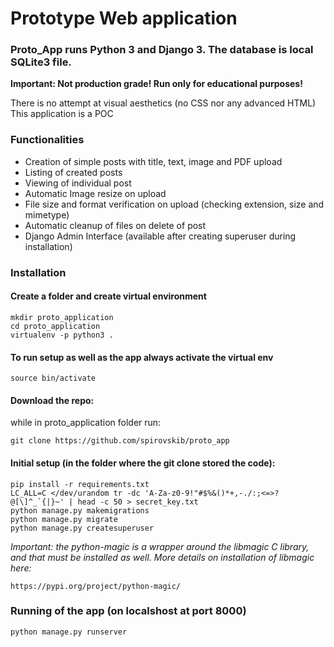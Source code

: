 # Prototype Web application  
### Proto_App runs Python 3 and Django 3. The database is local SQLite3 file.  
  
**Important: Not production grade! Run only for educational purposes!**   

There is no attempt at visual aesthetics (no CSS nor any advanced HTML)
This application is a POC
  
### Functionalities  
- Creation of simple posts with title, text, image and PDF upload
- Listing of created posts
- Viewing of individual post
- Automatic Image resize on upload
- File size and format verification on upload (checking extension, size and mimetype)
- Automatic cleanup of files on delete of post
- Django Admin Interface (available after creating superuser during installation)

### Installation  
#### Create a folder and create virtual environment  
  
    mkdir proto_application
    cd proto_application
    virtualenv -p python3 .

#### To run setup as well as the app always activate the virtual env  
    source bin/activate
  
#### Download the repo:  
while in proto_application folder run:   

    git clone https://github.com/spirovskib/proto_app

#### Initial setup (in the folder where the git clone stored the code):  
    pip install -r requirements.txt
    LC_ALL=C </dev/urandom tr -dc 'A-Za-z0-9!"#$%&()*+,-./:;<=>?@[\]^_`{|}~' | head -c 50 > secret_key.txt
    python manage.py makemigrations
    python manage.py migrate
    python manage.py createsuperuser

*Important: the python-magic is a wrapper around the libmagic C library, and that must be installed as well. More details on installation of libmagic here:*

    https://pypi.org/project/python-magic/

### Running of the app (on localshost at port 8000)  
    python manage.py runserver
